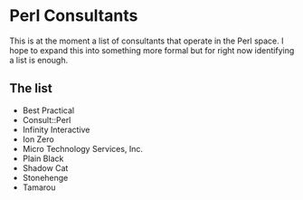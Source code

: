 # Perl Consultants

This is at the moment a list of consultants that operate in the Perl space. I hope to expand this into something more formal but for right now identifying  a list is enough.

## The list

* Best Practical
* Consult::Perl
* Infinity Interactive
* Ion Zero
* Micro Technology Services, Inc.
* Plain Black
* Shadow Cat
* Stonehenge
* Tamarou
